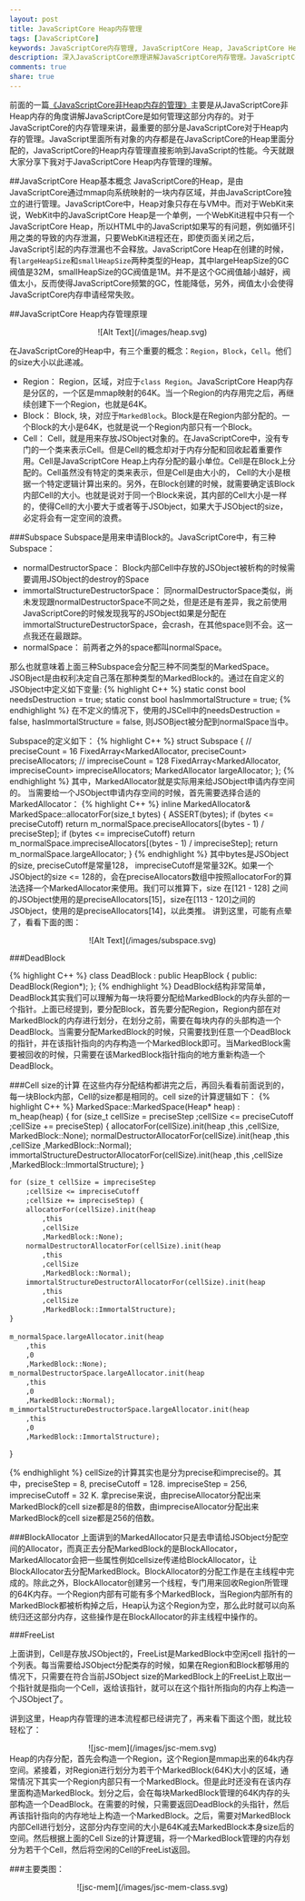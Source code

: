 ```yaml
---
layout: post
title: JavaScriptCore Heap内存管理
tags: [JavaScriptCore]
keywords: JavaScriptCore内存管理, JavaScriptCore Heap, JavaScriptCore Heap内存申请, JavaScriptCore GC 垃圾回收
description: 深入JavaScriptCore原理讲解JavaScriptCore内存管理。JavaScriptCore内存管理是JavaScriptCore里面最为复杂的一个模块。从JavaScript对象在JavaScriptCore Heap申请内存开始，到GC 回收JavaScriptCore Heap内存。
comments: true
share: true
---
```


前面的一篇[《JavaScriptCore非Heap内存的管理》](http://www.fenesky.com/blog/2014/04/26/javascript-memory-occupation.html)主要是从JavaScriptCore非Heap内存的角度讲解JavaScriptCore是如何管理这部分内存的。对于JavaScriptCore的内存管理来讲，最重要的部分是JavaScriptCore对于Heap内存的管理。JavaScript里面所有对象的内存都是在JavaScriptCore的Heap里面分配的，JavaScriptCore的Heap内存管理直接影响到JavaScript的性能。今天就跟大家分享下我对于JavaScriptCore Heap内存管理的理解。

##JavaScriptCore Heap基本概念
JavaScriptCore的Heap，是由JavaScriptCore通过mmap向系统映射的一块内存区域，并由JavaScriptCore独立的进行管理。JavaScriptCore中，Heap对象只存在与VM中。而对于WebKit来说，WebKit中的JavaScriptCore Heap是一个单例，一个WebKit进程中只有一个JavaScriptCore Heap，所以HTML中的JavaScript如果写的有问题，例如循环引用之类的导致的内存泄漏，只要WebKit进程还在，即使页面关闭之后，JavaScript引起的内存泄漏也不会释放。JavaScriptCore Heap在创建的时候，有`largeHeapSize`和`smallHeapSize`两种类型的Heap，其中largeHeapSize的GC阀值是32M，smallHeapSize的GC阀值是1M。并不是这个GC阀值越小越好，阀值太小，反而使得JavaScriptCore频繁的GC，性能降低，另外，阀值太小会使得JavaScriptCore内存申请经常失败。

##JavaScriptCore Heap内存管理原理

<div style="text-align:center" markdown="1">
![Alt Text](/images/heap.svg)
</div>

在JavaScriptCore的Heap中，有三个重要的概念：`Region`，`Block`，`Cell`。他们的size大小以此递减。

* Region：
Region，区域，对应于`class Region`。JavaScriptCore Heap内存是分区的，一个区是mmap映射的64K。当一个Region的内存用完之后，再继续创建下一个Region，也就是64K。
* Block：
Block, 块，对应于`MarkedBlock`。Block是在Region内部分配的。一个Block的大小是64K，也就是说一个Region内部只有一个Block。
* Cell：
Cell，就是用来存放JSObject对象的。在JavaScriptCore中，没有专门的一个类来表示Cell。但是Cell的概念却对于内存分配和回收起着重要作用。Cell是JavaScriptCore Heap上内存分配的最小单位。Cell是在Block上分配的。Cell虽然没有特定的类来表示，但是Cell是由大小的， Cell的大小是根据一个特定逻辑计算出来的。另外，在Block创建的时候，就需要确定该Block内部Cell的大小。也就是说对于同一个Block来说，其内部的Cell大小是一样的，使得Cell的大小要大于或者等于JSObject，如果大于JSObject的size，必定将会有一定空间的浪费。

<p/>
###Subspace
Subspace是用来申请Block的。JavaScriptCore中，有三种Subspace：

* normalDestructorSpace：
Block内部Cell中存放的JSObject被析构的时候需要调用JSObject的destroy的Space
* immortalStructureDestructorSpace：
同normalDestructorSpace类似，尚未发现跟normalDestructorSpace不同之处，但是还是有差异，我之前使用JavaScriptCore的时候发现我写的JSObject如果是分配在immortalStructureDestructorSpace，会crash，在其他space则不会。这一点我还在最跟踪。
* normalSpace：
前两者之外的space都叫normalSpace。

<p/>
那么也就意味着上面三种Subspace会分配三种不同类型的MarkedSpace。JSOBject是由权利决定自己落在那种类型的MarkedBlock的。通过在自定义的JSObject中定义如下变量:
{% highlight C++ %}
static const bool needsDestruction = true;
static const bool hasImmortalStructure = true;
{% endhighlight %}
在不定义的情况下，使用的JSCell中的needsDestruction = false, hasImmortalStructure = false, 则JSOBject被分配到normalSpace当中。

Subspace的定义如下：
{% highlight C++ %}
struct Subspace {
	// preciseCount = 16
    FixedArray<MarkedAllocator, preciseCount> preciseAllocators;
    // impreciseCount = 128
    FixedArray<MarkedAllocator, impreciseCount> impreciseAllocators;
    MarkedAllocator largeAllocator;
};
{% endhighlight %}
其中，MarkedAllocator就是实际用来给JSObject申请内存空间的。
当需要给一个JSObject申请内存空间的时候，首先需要选择合适的MarkedAllocator：
{% highlight C++ %}
inline MarkedAllocator& MarkedSpace::allocatorFor(size_t bytes)
{
    ASSERT(bytes);
    if (bytes <= preciseCutoff)
        return m_normalSpace.preciseAllocators[(bytes - 1) / preciseStep];
    if (bytes <= impreciseCutoff)
        return m_normalSpace.impreciseAllocators[(bytes - 1) / impreciseStep];
    return m_normalSpace.largeAllocator;
}
{% endhighlight %}
其中bytes是JSObject的size, preciseCutoff是常量128， impreciseCutoff是常量32K。如果一个JSObject的size <= 128的，会在preciseAllocators数组中按照allocatorFor的算法选择一个MarkedAllocator来使用。我们可以推算下，size 在[121 - 128] 之间的JSObject使用的是preciseAllocators[15]，size在[113 - 120]之间的JSObject，使用的是preciseAllocators[14]，以此类推。
讲到这里，可能有点晕了，看看下面的图：

<div style="text-align:center" markdown="1">
![Alt Text](/images/subspace.svg)
</div>



###DeadBlock

{% highlight C++ %}
class DeadBlock : public HeapBlock<DeadBlock> {
public:
    DeadBlock(Region*);
};
{% endhighlight %}
DeadBlock结构非常简单，DeadBlock其实我们可以理解为每一块将要分配给MarkedBlock的内存头部的一个指针。上面已经提到，要分配Block，首先要分配Region，Region内部在对MarkedBlock的内存进行划分，在划分之前，需要在每块内存的头部构造一个DeadBlock。当需要分配MarkedBlock的时候，只需要找到任意一个DeadBlock的指针，并在该指针指向的内存构造一个MarkedBlock即可。当MarkedBlock需要被回收的时候，只需要在该MarkedBlock指针指向的地方重新构造一个DeadBlock。


###Cell size的计算
在这些内存分配结构都讲完之后，再回头看看前面说到的，每一块Block内部，Cell的size都是相同的。cell size的计算逻辑如下：
{% highlight C++ %}
MarkedSpace::MarkedSpace(Heap* heap)
    : m_heap(heap)
{
    for (size_t cellSize = preciseStep
        ;cellSize <= preciseCutoff
        ;cellSize += preciseStep) {
        allocatorFor(cellSize).init(heap
            ,this
            ,cellSize, MarkedBlock::None);
        normalDestructorAllocatorFor(cellSize).init(heap
            ,this
            ,cellSize
            ,MarkedBlock::Normal);
        immortalStructureDestructorAllocatorFor(cellSize).init(heap
            ,this
            ,cellSize
            ,MarkedBlock::ImmortalStructure);
    }

    for (size_t cellSize = impreciseStep
        ;cellSize <= impreciseCutoff
        ;cellSize += impreciseStep) {
        allocatorFor(cellSize).init(heap
            ,this
            ,cellSize
            ,MarkedBlock::None);
        normalDestructorAllocatorFor(cellSize).init(heap
            ,this
            ,cellSize
            ,MarkedBlock::Normal);
        immortalStructureDestructorAllocatorFor(cellSize).init(heap
            ,this
            ,cellSize
            ,MarkedBlock::ImmortalStructure);
    }

    m_normalSpace.largeAllocator.init(heap
        ,this
        ,0
        ,MarkedBlock::None);
    m_normalDestructorSpace.largeAllocator.init(heap
        ,this
        ,0
        ,MarkedBlock::Normal);
    m_immortalStructureDestructorSpace.largeAllocator.init(heap
        ,this
        ,0
        ,MarkedBlock::ImmortalStructure);
}

{% endhighlight %}
cellSize的计算其实也是分为precise和imprecise的。其中，preciseStep = 8, preciseCutoff = 128. impreciseStep = 256, impreciseCutoff = 32 K. 拿precise来说，由preciseAllocator分配出来MarkedBlock的cell size都是8的倍数，由impreciseAllocator分配出来MarkedBlock的cell size都是256的倍数。


###BlockAllocator
上面讲到的MarkedAllocator只是去申请给JSObject分配空间的Allocator，而真正去分配MarkedBlock的是BlockAllocator，MarkedAllocator会把一些属性例如cellsize传递给BlockAllocator，让BlockAllocator去分配MarkedBlock。BlockAllocator的分配工作是在主线程中完成的。除此之外，BlockAllocator创建另一个线程，专门用来回收Region所管理的64K内存。一个Region内部有可能有多个MarkedBlock，当Region内部所有的MarkedBlock都被析构掉之后，Heap认为这个Region为空，那么此时就可以向系统归还这部分内存，这些操作是在BlockAllocator的非主线程中操作的。


###FreeList

上面讲到，Cell是存放JSObject的，FreeList是MarkedBlock中空闲cell 指针的一个列表。每当需要给JSObject分配类存的时候，如果在Region和Block都够用的情况下，只需要在符合当前JSObject size的MarkedBlock上的FreeList上取出一个指针就是指向一个Cell，返给该指针，就可以在这个指针所指向的内存上构造一个JSObject了。

讲到这里，Heap内存管理的进本流程都已经讲完了，再来看下面这个图，就比较轻松了：

<div style="text-align:center" markdown="1">
![jsc-mem](/images/jsc-mem.svg)
</div>
Heap的内存分配，首先会构造一个Region，这个Region是mmap出来的64k内存空间。紧接着，对Region进行划分为若干个MarkedBlock(64K)大小的区域，通常情况下其实一个Region内部只有一个MarkedBlock。但是此时还没有在该内存里面构造MarkedBlock。划分之后，会在每块MarkedBlock管理的64K内存的头部构造一个DeadBlock。在需要的时候，只需要返回DeadBlock的头指针，然后再该指针指向的内存地址上构造一个MarkedBlock。之后，需要对MarkedBlock内部Cell进行划分，这部分内存空间的大小是64K减去MarkedBlock本身size后的空间。然后根据上面的Cell Size的计算逻辑，将一个MarkedBlock管理的内存划分为若干个Cell，然后将空闲的Cell的FreeList返回。

###主要类图：

<div style="text-align:center" markdown="1">
![jsc-mem](/images/jsc-mem-class.svg)
</div>
